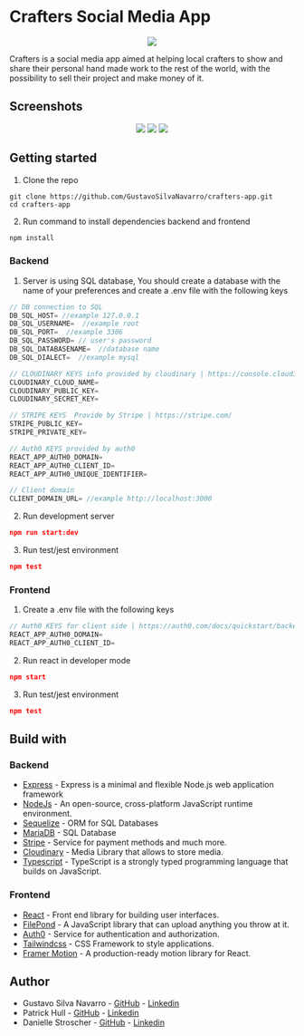 # Crafters Social Media App

<p align="center">
  <img src="https://user-images.githubusercontent.com/66889974/206877385-0bed4b55-f246-429e-94de-adee21912fd5.png" />
</p>

Crafters is a social media app aimed at helping local crafters to show and share their personal hand made work to the rest of the world, with the possibility to sell their project and make money of it.

## Screenshots

<p align="center">
  <img src="https://user-images.githubusercontent.com/66889974/206877619-d43e29d1-74f8-46c4-a1ec-d49a4747d367.png" />

  <img src="https://user-images.githubusercontent.com/66889974/206879053-a53cd71d-d0c3-4c7b-96ca-67ccd45bf1e8.png" />

  <img src="https://user-images.githubusercontent.com/66889974/206879854-7daf1a53-d0a0-4446-9a37-3a76a6483d69.png" />
</p>

## Getting started

1. Clone the repo

```shell
git clone https://github.com/GustavoSilvaNavarro/crafters-app.git
cd crafters-app
```

2. Run command to install dependencies backend and frontend

```powershell
npm install
```

### Backend

1. Server is using SQL database, You should create a database with the name of your preferences and create a .env file with the following keys

```js
// DB connection to SQL
DB_SQL_HOST= //example 127.0.0.1
DB_SQL_USERNAME=  //example root
DB_SQL_PORT=  //example 3306
DB_SQL_PASSWORD= // user's password
DB_SQL_DATABASENAME=  //database name
DB_SQL_DIALECT=  //example mysql

// CLOUDINARY KEYS info provided by cloudinary | https://console.cloudinary.com/users/login#gsc.tab=0
CLOUDINARY_CLOUD_NAME=
CLOUDINARY_PUBLIC_KEY=
CLOUDINARY_SECRET_KEY=

// STRIPE KEYS  Provide by Stripe | https://stripe.com/
STRIPE_PUBLIC_KEY=
STRIPE_PRIVATE_KEY=

// Auth0 KEYS provided by auth0
REACT_APP_AUTH0_DOMAIN=
REACT_APP_AUTH0_CLIENT_ID=
REACT_APP_AUTH0_UNIQUE_IDENTIFIER=

// Client domain
CLIENT_DOMAIN_URL= //example http://localhost:3000
```

2. Run development server

```json
npm run start:dev
```

3. Run test/jest environment

```json
npm test
```

### Frontend

1. Create a .env file with the following keys

```js
// Auth0 KEYS for client side | https://auth0.com/docs/quickstart/backend/nodejs/interactive
REACT_APP_AUTH0_DOMAIN=
REACT_APP_AUTH0_CLIENT_ID=
```

2. Run react in developer mode

```json
npm start
```

3. Run test/jest environment

```json
npm test
```

## Build with

### Backend

- [Express](https://expressjs.com/) - Express is a minimal and flexible Node.js web application framework
- [NodeJs](https://nodejs.org/en/) - An open-source, cross-platform JavaScript runtime environment.
- [Sequelize](https://sequelize.org/) - ORM for SQL Databases
- [MariaDB](https://mariadb.org/) - SQL Database
- [Stripe](https://stripe.com/gb) - Service for payment methods and much more.
- [Cloudinary](https://console.cloudinary.com) - Media Library that allows to store media.
- [Typescript](https://www.typescriptlang.org/) - TypeScript is a strongly typed programming language that builds on JavaScript.

### Frontend

- [React](https://reactjs.org/) - Front end library for building user interfaces.
- [FilePond](https://pqina.nl/filepond/) - A JavaScript library that can upload anything you throw at it.
- [Auth0](https://auth0.com/) - Service for authentication and authorization.
- [Tailwindcss](https://tailwindcss.com/) - CSS Framework to style applications.
- [Framer Motion](https://www.framer.com/motion/) - A production-ready motion library for React.

## Author

- Gustavo Silva Navarro - [GitHub](https://github.com/GustavoSilvaNavarro) - [Linkedin](https://www.linkedin.com/in/gustavo-silva-navarro/)
- Patrick Hull - [GitHub](https://github.com/pathull) - [Linkedin](https://www.linkedin.com/in/patrick-hull-869a07a4)
- Danielle Stroscher - [GitHub](https://github.com/daniellestroscher) - [Linkedin](https://www.linkedin.com/in/danielle-stroscher/)

